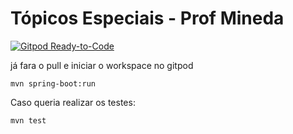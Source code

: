 # Tópicos Especiais - Prof Mineda


[![Gitpod Ready-to-Code](https://img.shields.io/badge/Gitpod-Ready--to--Code-blue?logo=gitpod)](https://gitpod.io/#https://github.com/arcursino/spring-boot-ecomerce)

já fara o pull e iniciar o workspace no gitpod

```
mvn spring-boot:run
```

Caso queria realizar os testes:

```
mvn test
```